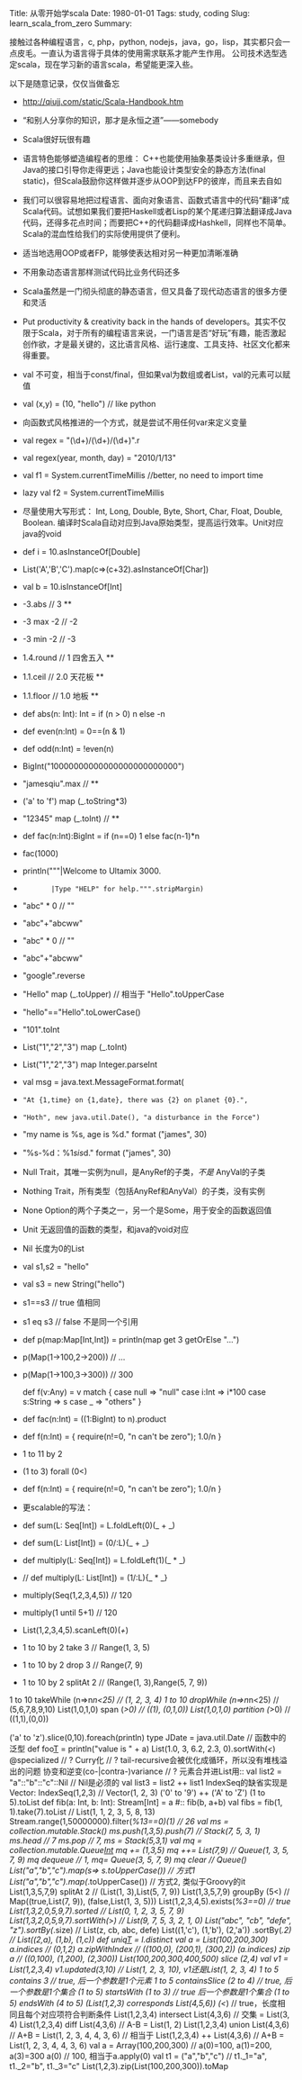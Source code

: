 Title: 从零开始学scala
Date: 1980-01-01
Tags: study, coding
Slug: learn_scala_from_zero
Summary:

接触过各种编程语言，c, php，python, nodejs，java，go，lisp，其实都只会一点皮毛。一直认为语言得于具体的使用需求联系才能产生作用。
公司技术选型选定scala，现在学习新的语言scala，希望能更深入些。

以下是随意记录，仅仅当做备忘

- <http://qiujj.com/static/Scala-Handbook.htm>
-  “和别人分享你的知识，那才是永恒之道”——somebody
- Scala很好玩很有趣
- 语言特色能够塑造编程者的思维： C++也能使用抽象基类设计多重继承，但Java的接口引导你走得更远；Java也能设计类型安全的静态方法(final static)，但Scala鼓励你这样做并逐步从OOP到达FP的彼岸，而且来去自如
- 我们可以很容易地把过程语言、面向对象语言、函数式语言中的代码“翻译”成Scala代码。试想如果我们要把Haskell或者Lisp的某个尾递归算法翻译成Java代码，还得多花点时间；而要把C++的代码翻译成Hashkell，同样也不简单。Scala的混血性给我们的实际使用提供了便利。
- 适当地选用OOP或者FP，能够使表达相对另一种更加清晰准确
- 不用象动态语言那样测试代码比业务代码还多
- Scala虽然是一门彻头彻底的静态语言，但又具备了现代动态语言的很多方便和灵活
- Put productivity & creativity back in the hands of developers。其实不仅限于Scala，对于所有的编程语言来说，一门语言是否“好玩”有趣，能否激起创作欲，才是最关键的，这比语言风格、运行速度、工具支持、社区文化都来得重要。
- val 不可变，相当于const/final，但如果val为数组或者List，val的元素可以赋值
- val (x,y) = (10, "hello") // like python
- 向函数式风格推进的一个方式，就是尝试不用任何var来定义变量
- val regex = "(\\d+)/(\\d+)/(\\d+)".r
- val regex(year, month, day) = "2010/1/13"
- val f1 = System.currentTimeMillis //better, no need to import time
- lazy val f2 = System.currentTimeMillis
- 尽量使用大写形式： Int, Long, Double, Byte, Short, Char, Float, Double, Boolean. 编译时Scala自动对应到Java原始类型，提高运行效率。Unit对应java的void
- def i = 10.asInstanceOf[Double]
- List('A','B','C').map(c=>(c+32).asInstanceOf[Char])
- val b = 10.isInstanceOf[Int]
- -3.abs // 3 **
- -3 max -2 // -2
- -3 min -2 // -3
- 1.4.round // 1 四舍五入 **
- 1.1.ceil // 2.0 天花板 **
- 1.1.floor // 1.0 地板 **
- def abs(n: Int): Int = if (n > 0) n else -n
- def even(n:Int) = 0==(n & 1)
- def odd(n:Int) = !even(n)
- BigInt("10000000000000000000000000")
- "jamesqiu".max // **
- ('a' to 'f') map (_.toString*3)
- "12345" map (_.toInt) // **
- def  fac(n:Int):BigInt = if (n==0) 1 else fac(n-1)*n
- fac(1000)
- println("""|Welcome to Ultamix 3000.
-            |Type "HELP" for help.""".stripMargin)
- "abc" * 0 // ""
- "abc"+"abcww"
- "abc" * 0 // ""
- "abc"+"abcww"
- "google".reverse
- "Hello" map (_.toUpper) // 相当于 "Hello".toUpperCase
- "hello"=="Hello".toLowerCase()
- "101".toInt
- List("1","2","3") map (_.toInt)
- List("1","2","3") map Integer.parseInt

- val msg = java.text.MessageFormat.format(
-     "At {1,time} on {1,date}, there was {2} on planet {0}.",
-     "Hoth", new java.util.Date(), "a disturbance in the Force")

- "my name is %s, age is %d." format ("james", 30)
- "%s-%d：%1$s is %2$d." format ("james", 30)


- Null Trait，其唯一实例为null，是AnyRef的子类，*不是* AnyVal的子类
- Nothing Trait，所有类型（包括AnyRef和AnyVal）的子类，没有实例
- None Option的两个子类之一，另一个是Some，用于安全的函数返回值
- Unit 无返回值的函数的类型，和java的void对应
- Nil 长度为0的List

- val s1,s2 = "hello"
- val s3 = new String("hello")
- s1==s3 // true 值相同
- s1 eq s3 // false 不是同一个引用

- def p(map:Map[Int,Int]) = println(map get 3 getOrElse "...")
- p(Map(1->100,2->200)) // ...
- p(Map(1->100,3->300)) // 300


    def f(v:Any) = v match {
        case null => "null"
        case i:Int => i*100
        case s:String => s
        case _ => "others"
    }

- def fac(n:Int) = ((1:BigInt) to n).product
- def f(n:Int) = { require(n!=0, "n can't be zero"); 1.0/n }

- 1 to 11 by 2
- (1 to 3) forall (0<)
- def f(n:Int) = { require(n!=0, "n can't be zero"); 1.0/n }
- 更scalable的写法：
- def sum(L: Seq[Int]) = L.foldLeft(0)(_ + _)
- def sum(L: List[Int]) = (0/:L){_ + _}
- def multiply(L: Seq[Int]) = L.foldLeft(1)(_ * _)
- // def multiply(L: List[Int]) = (1/:L){_ * _}
- multiply(Seq(1,2,3,4,5)) // 120
- multiply(1 until 5+1) // 120
- List(1,2,3,4,5).scanLeft(0)(_+_)
- 1 to 10 by 2 take 3 // Range(1, 3, 5)
- 1 to 10 by 2 drop 3 // Range(7, 9)
- 1 to 10 by 2 splitAt 2 // (Range(1, 3),Range(5, 7, 9))

1 to 10 takeWhile (n=>n*n<25) // (1, 2, 3, 4)
1 to 10 dropWhile (n=>n*n<25) // (5,6,7,8,9,10)
List(1,0,1,0) span (_>0) // ((1), (0,1,0))
List(1,0,1,0) partition (_>0) // ((1,1),(0,0))

('a' to 'z').slice(0,10).foreach(println)
type JDate = java.util.Date
// 函数中的泛型
def foo[T](a:T) = println("value is " + a)
List(1.0, 3, 6.2, 2.3, 0).sortWith(_<_)
@specialized  // ?
Curry化 // ?
tail-recursive会被优化成循环，所以没有堆栈溢出的问题
协变和逆变(co-|contra-)variance // ?
元素合并进List用::
val list2 = "a"::"b"::"c"::Nil // Nil是必须的
val list3 = list2 ++ list1
IndexSeq的缺省实现是Vector:
IndexSeq(1,2,3) // Vector(1, 2, 3)
('0' to '9') ++ ('A' to 'Z')
(1 to 5).toList
def fib(a: Int, b: Int): Stream[Int] = a #:: fib(b,  a+b)
val fibs = fib(1, 1).take(7).toList // List(1, 1, 2, 3, 5, 8, 13)
Stream.range(1,50000000).filter(_%13==0)(1) // 26
val ms = collection.mutable.Stack()
ms.push(1,3,5).push(7) // Stack(7, 5, 3, 1)
ms.head // 7
ms.pop // 7, ms = Stack(5,3,1)
val mq = collection.mutable.Queue[Int]()
mq += (1,3,5)
mq ++= List(7,9) // Queue(1, 3, 5, 7, 9)
mq dequeue // 1, mq= Queue(3, 5, 7, 9)
mq clear // Queue()
List("a","b","c").map(s=> s.toUpperCase()) // 方式1
List("a","b","c").map(_.toUpperCase())     // 方式2, 类似于Groovy的it
List(1,3,5,7,9) splitAt 2 // (List(1, 3),List(5, 7, 9))
List(1,3,5,7,9) groupBy (5<) // Map((true,List(7, 9)), (false,List(1, 3, 5)))
List(1,2,3,4,5).exists(_%3==0) // true
List(1,3,2,0,5,9,7).sorted //  List(0, 1, 2, 3, 5, 7, 9)
List(1,3,2,0,5,9,7).sortWith(_>_) // List(9, 7, 5, 3, 2, 1, 0)
List("abc", "cb", "defe", "z").sortBy(_.size) // List(z, cb, abc, defe)
List((1,'c'), (1,'b'), (2,'a')) .sortBy(_._2) // List((2,a), (1,b), (1,c))
def uniq[T](l:List[T]) = l.distinct
val a = List(100,200,300)
a.indices // (0,1,2)
a.zipWithIndex // ((100,0), (200,1), (300,2))
(a.indices) zip a // ((0,100), (1,200), (2,300))
List(100,200,300,400,500) slice (2,4)
val v1 = List(1,2,3,4)
v1.updated(3,10) // List(1, 2, 3, 10), v1还是List(1, 2, 3, 4)
1 to 5 contains 3 // true, 后一个参数是1个元素
1 to 5 containsSlice (2 to 4) // true, 后一个参数是1个集合
(1 to 5) startsWith (1 to 3) // true 后一个参数是1个集合
(1 to 5) endsWith (4 to 5)
(List(1,2,3) corresponds List(4,5,6)) (_<_) // true，长度相同且每个对应项符合判断条件
List(1,2,3,4) intersect List(4,3,6) // 交集 = List(3, 4)
List(1,2,3,4) diff List(4,3,6) // A-B = List(1, 2)
List(1,2,3,4) union List(4,3,6) // A+B = List(1, 2, 3, 4, 4, 3, 6)
// 相当于
List(1,2,3,4) ++ List(4,3,6) // A+B = List(1, 2, 3, 4, 4, 3, 6)
val a = Array(100,200,300) // a(0)=100, a(1)=200, a(3)=300
a(0) // 100, 相当于a.apply(0)
val t1 = ("a","b","c") // t1._1="a", t1._2="b", t1._3="c"
List(1,2,3).zip(List(100,200,300)).toMap
